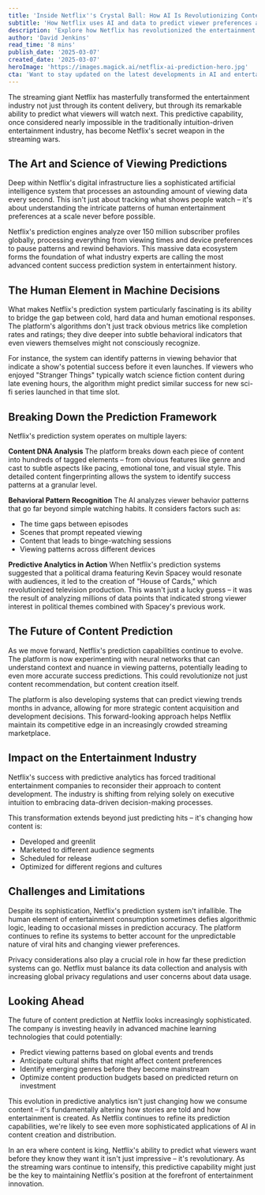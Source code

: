 ```yaml
---
title: 'Inside Netflix''s Crystal Ball: How AI Is Revolutionizing Content Success Prediction'
subtitle: 'How Netflix uses AI and data to predict viewer preferences and content success'
description: 'Explore how Netflix has revolutionized the entertainment industry through its sophisticated AI-driven content prediction system. By analyzing viewing patterns of over 150 million subscribers, Netflix can predict content success with unprecedented accuracy.'
author: 'David Jenkins'
read_time: '8 mins'
publish_date: '2025-03-07'
created_date: '2025-03-07'
heroImage: 'https://images.magick.ai/netflix-ai-prediction-hero.jpg'
cta: 'Want to stay updated on the latest developments in AI and entertainment? Follow us on LinkedIn for exclusive insights into how technology is transforming the media landscape.'
---
```


The streaming giant Netflix has masterfully transformed the entertainment industry not just through its content delivery, but through its remarkable ability to predict what viewers will watch next. This predictive capability, once considered nearly impossible in the traditionally intuition-driven entertainment industry, has become Netflix's secret weapon in the streaming wars.

## The Art and Science of Viewing Predictions

Deep within Netflix's digital infrastructure lies a sophisticated artificial intelligence system that processes an astounding amount of viewing data every second. This isn't just about tracking what shows people watch – it's about understanding the intricate patterns of human entertainment preferences at a scale never before possible.

Netflix's prediction engines analyze over 150 million subscriber profiles globally, processing everything from viewing times and device preferences to pause patterns and rewind behaviors. This massive data ecosystem forms the foundation of what industry experts are calling the most advanced content success prediction system in entertainment history.

## The Human Element in Machine Decisions

What makes Netflix's prediction system particularly fascinating is its ability to bridge the gap between cold, hard data and human emotional responses. The platform's algorithms don't just track obvious metrics like completion rates and ratings; they dive deeper into subtle behavioral indicators that even viewers themselves might not consciously recognize.

For instance, the system can identify patterns in viewing behavior that indicate a show's potential success before it even launches. If viewers who enjoyed "Stranger Things" typically watch science fiction content during late evening hours, the algorithm might predict similar success for new sci-fi series launched in that time slot.

## Breaking Down the Prediction Framework

Netflix's prediction system operates on multiple layers:

**Content DNA Analysis** 
The platform breaks down each piece of content into hundreds of tagged elements – from obvious features like genre and cast to subtle aspects like pacing, emotional tone, and visual style. This detailed content fingerprinting allows the system to identify success patterns at a granular level.

**Behavioral Pattern Recognition** 
The AI analyzes viewer behavior patterns that go far beyond simple watching habits. It considers factors such as:
- The time gaps between episodes
- Scenes that prompt repeated viewing
- Content that leads to binge-watching sessions
- Viewing patterns across different devices

**Predictive Analytics in Action** 
When Netflix's prediction systems suggested that a political drama featuring Kevin Spacey would resonate with audiences, it led to the creation of "House of Cards," which revolutionized television production. This wasn't just a lucky guess – it was the result of analyzing millions of data points that indicated strong viewer interest in political themes combined with Spacey's previous work.

## The Future of Content Prediction

As we move forward, Netflix's prediction capabilities continue to evolve. The platform is now experimenting with neural networks that can understand context and nuance in viewing patterns, potentially leading to even more accurate success predictions. This could revolutionize not just content recommendation, but content creation itself.

The platform is also developing systems that can predict viewing trends months in advance, allowing for more strategic content acquisition and development decisions. This forward-looking approach helps Netflix maintain its competitive edge in an increasingly crowded streaming marketplace.

## Impact on the Entertainment Industry

Netflix's success with predictive analytics has forced traditional entertainment companies to reconsider their approach to content development. The industry is shifting from relying solely on executive intuition to embracing data-driven decision-making processes.

This transformation extends beyond just predicting hits – it's changing how content is:
- Developed and greenlit
- Marketed to different audience segments
- Scheduled for release
- Optimized for different regions and cultures

## Challenges and Limitations

Despite its sophistication, Netflix's prediction system isn't infallible. The human element of entertainment consumption sometimes defies algorithmic logic, leading to occasional misses in prediction accuracy. The platform continues to refine its systems to better account for the unpredictable nature of viral hits and changing viewer preferences.

Privacy considerations also play a crucial role in how far these prediction systems can go. Netflix must balance its data collection and analysis with increasing global privacy regulations and user concerns about data usage.

## Looking Ahead

The future of content prediction at Netflix looks increasingly sophisticated. The company is investing heavily in advanced machine learning technologies that could potentially:
- Predict viewing patterns based on global events and trends
- Anticipate cultural shifts that might affect content preferences
- Identify emerging genres before they become mainstream
- Optimize content production budgets based on predicted return on investment

This evolution in predictive analytics isn't just changing how we consume content – it's fundamentally altering how stories are told and how entertainment is created. As Netflix continues to refine its prediction capabilities, we're likely to see even more sophisticated applications of AI in content creation and distribution.

In an era where content is king, Netflix's ability to predict what viewers want before they know they want it isn't just impressive – it's revolutionary. As the streaming wars continue to intensify, this predictive capability might just be the key to maintaining Netflix's position at the forefront of entertainment innovation.